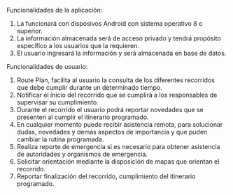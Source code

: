 Funcionalidades de la aplicación:

  1. La funcionará con disposivos Android con sistema operativo 8 o superior.
  2. La información almacenada será de acceso privado y tendrá propósito específico a los usuarios que la requieren.
  3. El usuario ingresará la información y será almacenada en base de datos.

Funcionalidades de usuario:

  1. Route Plan, facilita al usuario la consulta de los diferentes recorridos que debe cumplir durante un determinado tiempo.
  2. Notificar el inicio del recorrido que se cumplirá a los responsables de supervisar su cumplimiento.
  3. Durante el recorrido el usuario podrá reportar novedades que se presenten al cumplir el itinerario programado.
  4. En cualquier momento puede recibir asistencia remota, para solucionar dudas, novedades y demás aspectos de importancia y que
     puden cambiar la rutina programada.
  6. Realiza reporte de emergencia si es necesario para obtener asistencia de autoridades y organismos de emergencia.
  7. Solicitar orientación mediante la disposición de mapas que orientan el recorrido.
  8. Reportar finalización del recorrido, cumplimiento del itinerario programado.
